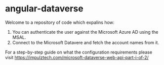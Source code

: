 # angular-dataverse
Welcome to a repository of code which expalins how:
 1. You can authenticate the user against the Microsoft Azure AD using the MSAL.
 2. Connect to the Microsoft Datavere and fetch the account names from it.
 
For a step-by-step guide on what the configuration requirements please visit https://impulztech.com/microsoft-dataverse-web-api-part-i-of-2/
